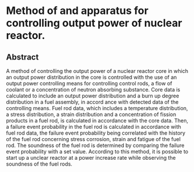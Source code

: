 # Method of and apparatus for controlling output power of nuclear reactor.

## Abstract
A method of controlling the output power of a nuclear reactor core in which an output power distribution in the core is controlled with the use of an output power controlling means for controlling control rods, a flow of coolant or a concentration of neutron absorbing substance. Core data is calculated to include an output power distribution and a burn up degree distribution in a fuel assembly, in accord ance with detected data of the controlling means. Fuel rod data, which includes a temperature distribution, a stress distribution, a strain distribution and a concentration of fission products in a fuel rod, is calculated in accordance with the core data. Then, a failure event probability in the fuel rod is calculated in accordance with fuel rod data, the failure event probability being correlated with the history of the fuel rod concerning stress corrosion, strain and fatigue of the fuel rod. The soundness of the fuel rod is determined by comparing the failure event probability with a set value. According to this method, it is possible to start up a unclear reactor at a power increase rate while observing the soundness of the fuel rods.